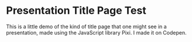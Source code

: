 # Presentation Title Page Test

This is a little demo of the kind of title page that one might see in a presentation, made using the JavaScript library Pixi. I made it on Codepen.

